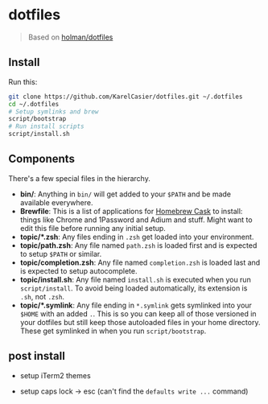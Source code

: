 # dotfiles

> Based on [holman/dotfiles](https://github.com/holman/dotfiles)

## Install

Run this:

```sh
git clone https://github.com/KarelCasier/dotfiles.git ~/.dotfiles
cd ~/.dotfiles
# Setup symlinks and brew
script/bootstrap
# Run install scripts
script/install.sh
```

## Components

There's a few special files in the hierarchy.

- **bin/**: Anything in `bin/` will get added to your `$PATH` and be made
  available everywhere.
- **Brewfile**: This is a list of applications for [Homebrew Cask](http://caskroom.io) to install: things like Chrome and 1Password and Adium and stuff. Might want to edit this file before running any initial setup.
- **topic/\*.zsh**: Any files ending in `.zsh` get loaded into your
  environment.
- **topic/path.zsh**: Any file named `path.zsh` is loaded first and is
  expected to setup `$PATH` or similar.
- **topic/completion.zsh**: Any file named `completion.zsh` is loaded
  last and is expected to setup autocomplete.
- **topic/install.sh**: Any file named `install.sh` is executed when you run `script/install`. To avoid being loaded automatically, its extension is `.sh`, not `.zsh`.
- **topic/\*.symlink**: Any file ending in `*.symlink` gets symlinked into
  your `$HOME` with an added `.`. This is so you can keep all of those versioned in your dotfiles
  but still keep those autoloaded files in your home directory. These get
  symlinked in when you run `script/bootstrap`.

## post install

- setup iTerm2 themes

- setup caps lock -> esc (can't find the `defaults write ...` command)
